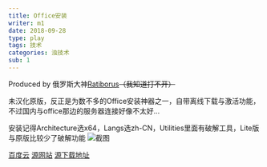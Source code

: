 ```yaml
---
title: Office安装
writer: m1
date: 2018-09-28
type: play
tags: 技术
categories: 浊技术
sub: 1
---
```

Produced by 俄罗斯大神[Ratiborus](https://twitter.com/ratiborus58)~~（我知道打不开）~~

未汉化原版，反正是为数不多的Office安装神器之一，自带离线下载与激活功能，不过国内与office那边的服务器连接好像不太好...

安装记得Architecture选x64，Langs选zh-CN，Utilities里面有破解工具，Lite版与原版比较少了破解功能
![截图](01.png)

[百度云](http://pan.baidu.com/s/1dFkYNGP)
[源网站](http://forum.ru-board.com/topic.cgi?forum=35&bm=1&topic=81283&start=0)
[源下载地址](https://www.solidfiles.com/folder/bd7165a0d4/)